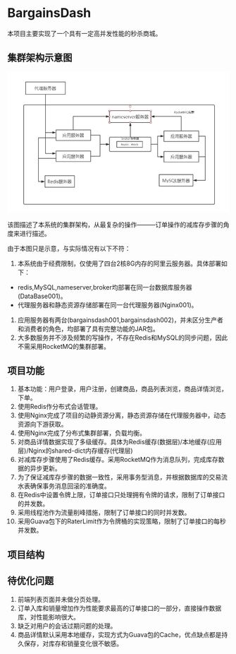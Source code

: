 # BargainsDash
本项目主要实现了一个具有一定高并发性能的秒杀商城。
## 集群架构示意图
![stock.png](https://github.com/ACEis/BargainsDash/blob/master/static/picture/stock.png)

该图描述了本系统的集群架构，从最复杂的操作———订单操作的减库存步骤的角度来进行描述。

由于本图只是示意，与实际情况有以下不符：
1. 本系统由于经费限制，仅使用了四台2核8G内存的阿里云服务器。具体部署如下：
* redis,MySQL,nameserver,broker均部署在同一台数据库服务器(DataBase001)。
* 代理服务器和静态资源存储部署在同一台代理服务器(Nginx001)。
1. 应用服务器有两台(bargainsdash001,bargainsdash002)，并未区分生产者和消费者的角色，均部署了具有完整功能的JAR包。
1. 大多数服务并不涉及频繁的写操作，不存在Redis和MySQL的同步问题，因此不需采用RocketMQ的集群部署。

## 项目功能
1. 基本功能：用户登录，用户注册，创建商品，商品列表浏览，商品详情浏览，下单。
1. 使用Redis作分布式会话管理。
1. 使用Nginx完成了项目的动静资源分离，静态资源存储在代理服务器中，动态资源向下游获取。
1. 使用Nginx完成了分布式集群部署，负载均衡。
1. 对商品详情数据实现了多级缓存。具体为Redis缓存(数据层)/本地缓存(应用层)/Nginx的shared-dict内存缓存(代理层)
1. 对减库存步骤使用了Redis缓存。采用RocketMQ作为消息队列，完成库存数据的异步更新。
1. 为了保证减库存步骤的数据一致性，采用事务型消息，并根据数据库的交易流水表确保事务消息回滚的准确度。
1. 在Redis中设置令牌上限，订单接口只处理拥有令牌的请求，限制了订单接口的并发数。
1. 采用线程池作为流量削峰措施，限制了订单接口的同时并发数。
1. 采用Guava包下的RaterLimit作为令牌桶的实现策略，限制了订单接口的每秒并发数。

## 项目结构

## 待优化问题
1. 前端列表页面并未做分页处理。
1. 订单入库和销量增加作为性能要求最高的订单接口的一部分，直接操作数据库，对性能影响很大。
1. 缺乏对用户的会话过期问题的处理。
1. 商品详情默认采用本地缓存，实现方式为Guava包的Cache，优点缺点都是持久保存，对库存和销量变化很不敏感。
